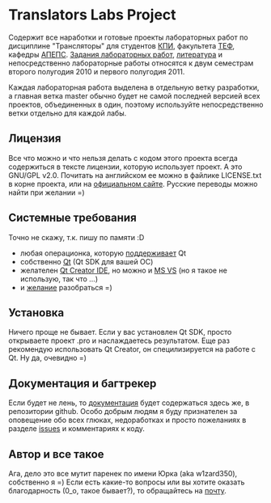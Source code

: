 Translators Labs Project
========================

Содержит все наработки и готовые проекты лабораторных работ по дисциплине
"Трансляторы" для студентов [КПИ](http://kpi.ua/), факультета
[ТЕФ](http://tef.kpi.ua/), кафедры [АПЕПС](http://apeps.kpi.ua/). [Задания
лабораторных работ][labsTasks], [литература][literature] и непосредственно лабораторные работы относятся к
двум семестрам второго полугодия 2010 и первого полугодия 2011. 

Каждая лабораторная работа выделена в отдельную ветку разработки, а
главная ветка master обычно будет не самой последней версией всех проектов,
объединенных в один, поэтому используйте непосредственно ветки отдельно для
каждой лабы.

[labsTasks]: http://github.com/w1zard350/TranslatorsLabs/wiki/%D0%97%D0%B0%D0%B4%D0%B0%D0%BD%D0%B8%D1%8F-%D0%BB%D0%B0%D0%B1%D0%BE%D1%80%D0%B0%D1%82%D0%BE%D1%80%D0%BD%D1%8B%D1%85-%D1%80%D0%B0%D0%B1%D0%BE%D1%82
[literature]: http://github.com/w1zard350/TranslatorsLabs/wiki/%D0%9B%D0%B8%D1%82%D0%B5%D1%80%D0%B0%D1%82%D1%83%D1%80%D0%B0


Лицензия
--------

Все что можно и что нельзя делать с кодом этого проекта всегда содержиться в
тексте лицензии, которую использует проект. А это GNU/GPL v2.0. Почитать на
английском ее можно в файлике LICENSE.txt в корне проекта, или на [официальном
сайте](http://www.gnu.org/licenses/gpl-2.0.html). Русские переводы можно найти при желании =)

Системные требования
--------------------

Точно не скажу, т.к. пишу по памяти :D

- любая операционка, которую [поддерживает][platforms] Qt
- собственно [Qt][download] (Qt SDK для вашей ОС)
- желателен [Qt Creator IDE][qtIDE], но можно и [MS VS][msvs] (но я такое не использую, так что ...)
- и [желание][motivation] разобраться =)

[platforms]: http://qt.nokia.com/products/platform/platforms
[download]: http://qt.nokia.com/downloads
[qtIDE]: http://qt.nokia.com/products/developer-tools/developer-tools
[msvs]: http://qt.nokia.com/downloads/visual-studio-add-in
[motivation]:
http://ru.wikipedia.org/wiki/%D0%9C%D0%BE%D1%82%D0%B8%D0%B2%D0%B0%D1%86%D0%B8%D1%8F

Установка
---------

Ничего проще не бывает. Если у вас установлен Qt SDK, просто открываете проект
.pro и наслаждаетесь результатом. Еще раз рекомендую использовать Qt Creator, он
специлизируется на работе с Qt. Ну да, очевидно =)

Документация и багтрекер
------------------------

Если будет не лень, то [документация][docs] будет содержаться здесь же, в репозитории
github. Особо добрым людям я буду признателен за оповещение обо всех глюках,
недоработках и просто пожеланиях в разделе [issues][issues] и комментариях к коду.

[docs]: http://github.com/w1zard350/TranslatorsLabs/wiki
[issues]: http://github.com/w1zard350/TranslatorsLabs/issues

Автор и все такое
-----------------

Ага, дело это все мутит паренек по имени Юрка (aka w1zard350), собственно я =) Если есть
какие-то вопросы или вы хотите оказать благодарность (0_о, такое бывает?), то
обращайтесь на [почту](w1zard350@gmail.com).
